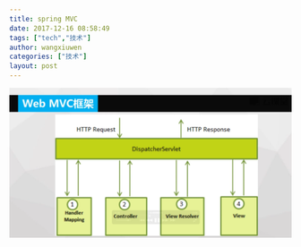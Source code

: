 ```yaml
---
title: spring MVC
date: 2017-12-16 08:58:49
tags: ["tech","技术"]
author: wangxiuwen
categories: ["技术"]
layout: post
---
```


![image.png](/images/cb9ef51afb8781f972718fa41fced20f.png)